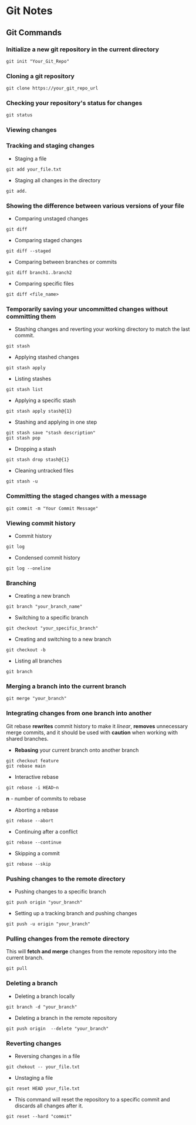 # Git Notes
## Git Commands  

 ### Initialize a new git repository in the current directory
 
~~~
git init "Your_Git_Repo"
~~~
 ### Cloning a git repository
 
~~~
git clone https://your_git_repo_url
~~~

 ### Checking your repository's status for changes
 
~~~
git status
~~~

### Viewing changes
 ### Tracking and staging changes 

- Staging a file
~~~
git add your_file.txt
~~~

- Staging all changes in the directory
~~~
git add.
~~~

### Showing the difference between various versions of your file
- Comparing unstaged changes
~~~
git diff
~~~

- Comparing staged changes
~~~
git diff --staged
~~~

- Comparing between branches or commits
~~~
git diff branch1..branch2
~~~
- Comparing specific files
~~~
git diff <file_name>
~~~
### Temporarily saving your uncommitted changes without committing them
- Stashing changes and reverting your working directory to match the last commit.
~~~
git stash
~~~
- Applying stashed changes
~~~
git stash apply
~~~
- Listing stashes
~~~
git stash list
~~~
- Applying a specific stash
~~~
git stash apply stash@{1}
~~~
- Stashing and applying in one step
~~~
git stash save "stash description"
git stash pop
~~~
- Dropping a stash
~~~
git stash drop stash@{1}
~~~
- Cleaning untracked files
~~~
git stash -u
~~~
### Committing the staged changes with a message
~~~
git commit -m "Your Commit Message"
~~~

### Viewing commit history

- Commit history
~~~
git log
~~~

- Condensed commit history
~~~
git log --oneline
~~~

### Branching

- Creating a new branch
~~~
git branch "your_branch_name"
~~~

- Switching to a specific branch

~~~
git checkout "your_specific_branch"
~~~

- Creating and switching to a new branch

~~~
git checkout -b
~~~

- Listing all branches

~~~
git branch
~~~

### Merging a branch into the current branch

~~~
git merge "your_branch"
~~~

### Integrating changes from one branch into another
Git rebase __rewrites__ commit history to make it _linear_, __removes__ unnecessary merge commits, and it should be used with __caution__ when working with shared branches.
- __Rebasing__ your current branch onto another branch
~~~
git checkout feature
git rebase main
~~~
- Interactive rebase
~~~
git rebase -i HEAD~n
~~~
__n__ - number of commits to rebase

- Aborting a rebase
~~~
git rebase --abort
~~~
- Continuing after a conflict
~~~
git rebase --continue
~~~
- Skipping a commit
~~~
git rebase --skip
~~~
### Pushing changes to the remote directory

- Pushing changes to a specific branch
~~~
git push origin "your_branch"
~~~
- Setting up a tracking branch and pushing changes
~~~
git push -u origin "your_branch"
~~~

### Pulling changes from the remote directory

This will __fetch and merge__ changes from the remote repository into the current branch.

~~~
git pull
~~~

### Deleting a branch

- Deleting a branch locally
~~~
git branch -d "your_branch"
~~~

- Deleting a branch in the remote repository
~~~
git push origin  --delete "your_branch"
~~~

### Reverting changes

- Reversing changes in a file
~~~
git chekout -- your_file.txt
~~~

- Unstaging a file
~~~
git reset HEAD your_file.txt
~~~

- This command will reset the repository to a specific commit and discards all changes after it.

~~~
git reset --hard "commit"
~~~

